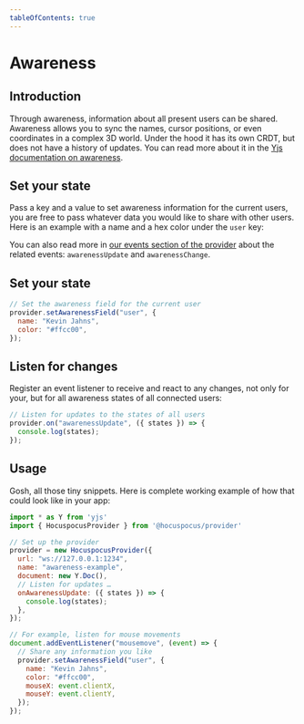 ```yaml
---
tableOfContents: true
---
```


# Awareness

## Introduction

Through awareness, information about all present users can be shared. Awareness allows you to sync the names, cursor positions, or even coordinates in a complex 3D world. Under the hood it has its own CRDT, but does not have a history of updates. You can read more about it in the [Yjs documentation on awareness](https://docs.yjs.dev/getting-started/adding-awareness).

## Set your state
Pass a key and a value to set awareness information for the current users, you are free to pass whatever data you would like to share with other users. Here is an example with a name and a hex color under the `user` key:

You can also read more in [our events section of the provider](/provider/events) about the related events: `awarenessUpdate` and `awarenessChange`.

## Set your state

```js
// Set the awareness field for the current user
provider.setAwarenessField("user", {
  name: "Kevin Jahns",
  color: "#ffcc00",
});
```

## Listen for changes

Register an event listener to receive and react to any changes, not only for your, but for all awareness states of all connected users:

```js
// Listen for updates to the states of all users
provider.on("awarenessUpdate", ({ states }) => {
  console.log(states);
});
```

## Usage

Gosh, all those tiny snippets. Here is complete working example of how that could look like in your app:

```js
import * as Y from 'yjs'
import { HocuspocusProvider } from '@hocuspocus/provider'

// Set up the provider
provider = new HocuspocusProvider({
  url: "ws://127.0.0.1:1234",
  name: "awareness-example",
  document: new Y.Doc(),
  // Listen for updates …
  onAwarenessUpdate: ({ states }) => {
    console.log(states);
  },
});

// For example, listen for mouse movements
document.addEventListener("mousemove", (event) => {
  // Share any information you like
  provider.setAwarenessField("user", {
    name: "Kevin Jahns",
    color: "#ffcc00",
    mouseX: event.clientX,
    mouseY: event.clientY,
  });
});
```
